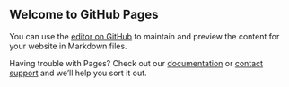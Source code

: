 ## Welcome to GitHub Pages

You can use the [editor on GitHub](https://github.com/bill-richards/micro-controller-projects/edit/develop/docs/index.md) to maintain and preview the content for your website in Markdown files.


Having trouble with Pages? Check out our [documentation](https://docs.github.com/categories/github-pages-basics/) or [contact support](https://support.github.com/contact) and we’ll help you sort it out.

